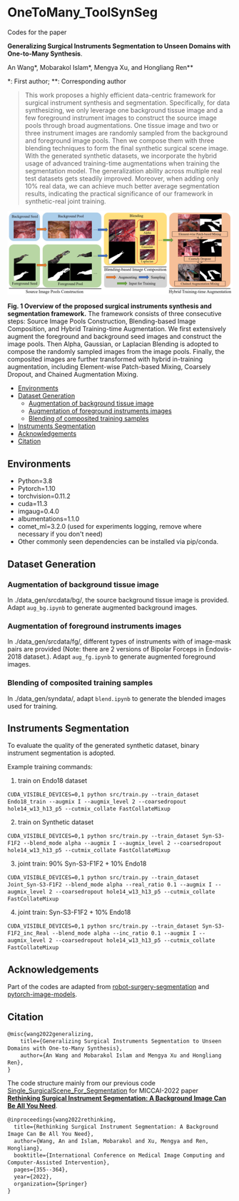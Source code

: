 # OneToMany_ToolSynSeg
Codes for the paper 

**Generalizing Surgical Instruments Segmentation to Unseen Domains with One-to-Many Synthesis**.

An Wang*, Mobarakol Islam*, Mengya Xu, and Hongliang Ren**

*: First author; **: Corresponding author

> This work proposes a highly efficient data-centric framework for surgical instrument synthesis and segmentation. Specifically, for data synthesizing, we only leverage one background tissue image and a few foreground instrument images to construct the source image pools through broad augmentations. One tissue image and two or three instrument images are randomly sampled from the background and foreground image pools. Then we compose them with three blending techniques to form the final synthetic surgical scene image. With the generated synthetic datasets, we incorporate the hybrid usage of advanced training-time augmentations when training the segmentation model. The generalization ability across multiple real test datasets gets steadily improved. Moreover, when adding only 10\% real data, we can achieve much better average segmentation results, indicating the practical significance of our framework in synthetic-real joint training.

![overall_framework](overall_framework.jpeg)

**Fig. 1 Overview of the proposed surgical instruments synthesis and segmentation framework.** The framework consists of three consecutive steps: Source Image Pools Construction, Blending-based Image Composition, and Hybrid Training-time Augmentation. 
We first extensively augment the foreground and background seed images and construct the image pools. Then Alpha, Gaussian, or Laplacian Blending is adopted to compose the randomly sampled images from the image pools. Finally, the composited images are further transformed with hybrid in-training augmentation, including Element-wise Patch-based Mixing, Coarsely Dropout, and Chained Augmentation Mixing.

  - [Environments](#environments)
  - [Dataset Generation](#dataset-generation)
    - [Augmentation of background tissue image](#augmentation-of-background-tissue-image)
    - [Augmentation of foreground instruments images](#augmentation-of-foreground-instruments-images)
    - [Blending of composited training samples](#blending-of-composited-training-samples)
  - [Instruments Segmentation](#instruments-segmentation)
  - [Acknowledgements](#acknowledgements)
  - [Citation](#citation)

## Environments

* Python=3.8
* Pytorch=1.10
* torchvision=0.11.2
* cuda=11.3
* imgaug=0.4.0
* albumentations=1.1.0
* comet_ml=3.2.0 (used for experiments logging, remove where necessary if you don't need)
* Other commonly seen dependencies can be installed via pip/conda.

## Dataset Generation

### Augmentation of background tissue image
In ./data_gen/srcdata/bg/, the source background tissue image is provided. Adapt `aug_bg.ipynb` to generate augmented background images.

### Augmentation of foreground instruments images
In ./data_gen/srcdata/fg/, different types of instruments with of image-mask pairs are provided (Note: there are 2 versions of Bipolar Forceps in Endovis-2018 dataset.). Adapt `aug_fg.ipynb` to generate augmented foreground images.

### Blending of composited training samples
In ./data_gen/syndata/, adapt `blend.ipynb` to generate the blended images used for training.

## Instruments Segmentation

To evaluate the quality of the generated synthetic dataset, binary instrument segmentation is adopted. 

Example training commands:

1. train on Endo18 dataset
```
CUDA_VISIBLE_DEVICES=0,1 python src/train.py --train_dataset Endo18_train --augmix I --augmix_level 2 --coarsedropout hole14_w13_h13_p5 --cutmix_collate FastCollateMixup
```

2. train on Synthetic dataset
```
CUDA_VISIBLE_DEVICES=0,1 python src/train.py --train_dataset Syn-S3-F1F2 --blend_mode alpha --augmix I --augmix_level 2 --coarsedropout hole14_w13_h13_p5 --cutmix_collate FastCollateMixup
```

3. joint train: 90% Syn-S3-F1F2 + 10% Endo18
```
CUDA_VISIBLE_DEVICES=0,1 python src/train.py --train_dataset Joint_Syn-S3-F1F2 --blend_mode alpha --real_ratio 0.1 --augmix I --augmix_level 2 --coarsedropout hole14_w13_h13_p5 --cutmix_collate FastCollateMixup
```

4. joint train: Syn-S3-F1F2 + 10% Endo18
```
CUDA_VISIBLE_DEVICES=0,1 python src/train.py --train_dataset Syn-S3-F1F2_inc_Real --blend_mode alpha --inc_ratio 0.1 --augmix I --augmix_level 2 --coarsedropout hole14_w13_h13_p5 --cutmix_collate FastCollateMixup
```


## Acknowledgements

Part of the codes are adapted from [robot-surgery-segmentation](https://github.com/ternaus/robot-surgery-segmentation) and [pytorch-image-models](https://github.com/rwightman/pytorch-image-models).

## Citation
```
@misc{wang2022generalizing,
    title={Generalizing Surgical Instruments Segmentation to Unseen Domains with One-to-Many Synthesis},
    author={An Wang and Mobarakol Islam and Mengya Xu and Hongliang Ren},
}
```
The code structure mainly from our previous code [Single_SurgicalScene_For_Segmentation](https://github.com/lofrienger/Single_SurgicalScene_For_Segmentation) for MICCAI-2022 paper [**Rethinking Surgical Instrument Segmentation: A Background Image Can Be All You Need**](https://arxiv.org/abs/2206.11804).
```
@inproceedings{wang2022rethinking,
  title={Rethinking Surgical Instrument Segmentation: A Background Image Can Be All You Need},
  author={Wang, An and Islam, Mobarakol and Xu, Mengya and Ren, Hongliang},
  booktitle={International Conference on Medical Image Computing and Computer-Assisted Intervention},
  pages={355--364},
  year={2022},
  organization={Springer}
}
```
